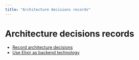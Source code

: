 ```yaml
---
title: "Architecture decisions records"
---
```

# Architecture decisions records

* [Record architecture decisions](architecture/decisions/0001-record-architecture-decisions)
* [Use Elixir as backend technology](architecture/decisions/0002-use-elixir-as-backend-technology)
